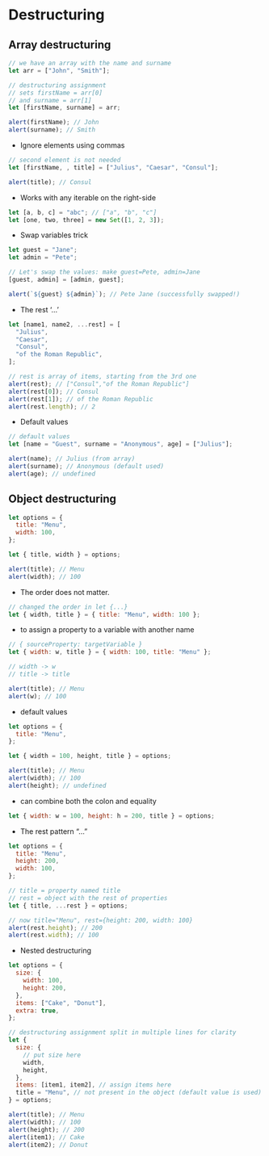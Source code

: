 # Destructuring

## Array destructuring

```js
// we have an array with the name and surname
let arr = ["John", "Smith"];

// destructuring assignment
// sets firstName = arr[0]
// and surname = arr[1]
let [firstName, surname] = arr;

alert(firstName); // John
alert(surname); // Smith
```

- Ignore elements using commas

```js
// second element is not needed
let [firstName, , title] = ["Julius", "Caesar", "Consul"];

alert(title); // Consul
```

- Works with any iterable on the right-side

```js
let [a, b, c] = "abc"; // ["a", "b", "c"]
let [one, two, three] = new Set([1, 2, 3]);
```

- Swap variables trick

```js
let guest = "Jane";
let admin = "Pete";

// Let's swap the values: make guest=Pete, admin=Jane
[guest, admin] = [admin, guest];

alert(`${guest} ${admin}`); // Pete Jane (successfully swapped!)
```

- The rest ‘…’

```js
let [name1, name2, ...rest] = [
  "Julius",
  "Caesar",
  "Consul",
  "of the Roman Republic",
];

// rest is array of items, starting from the 3rd one
alert(rest); // ["Consul","of the Roman Republic"]
alert(rest[0]); // Consul
alert(rest[1]); // of the Roman Republic
alert(rest.length); // 2
```

- Default values

```js
// default values
let [name = "Guest", surname = "Anonymous", age] = ["Julius"];

alert(name); // Julius (from array)
alert(surname); // Anonymous (default used)
alert(age); // undefined
```

## Object destructuring

```js
let options = {
  title: "Menu",
  width: 100,
};

let { title, width } = options;

alert(title); // Menu
alert(width); // 100
```

- The order does not matter.

```js
// changed the order in let {...}
let { width, title } = { title: "Menu", width: 100 };
```

- to assign a property to a variable with another name

```js
// { sourceProperty: targetVariable }
let { width: w, title } = { width: 100, title: "Menu" };

// width -> w
// title -> title

alert(title); // Menu
alert(w); // 100
```

- default values

```js
let options = {
  title: "Menu",
};

let { width = 100, height, title } = options;

alert(title); // Menu
alert(width); // 100
alert(height); // undefined
```

- can combine both the colon and equality

```js
let { width: w = 100, height: h = 200, title } = options;
```

- The rest pattern “…”

```js
let options = {
  title: "Menu",
  height: 200,
  width: 100,
};

// title = property named title
// rest = object with the rest of properties
let { title, ...rest } = options;

// now title="Menu", rest={height: 200, width: 100}
alert(rest.height); // 200
alert(rest.width); // 100
```

- Nested destructuring

```js
let options = {
  size: {
    width: 100,
    height: 200,
  },
  items: ["Cake", "Donut"],
  extra: true,
};

// destructuring assignment split in multiple lines for clarity
let {
  size: {
    // put size here
    width,
    height,
  },
  items: [item1, item2], // assign items here
  title = "Menu", // not present in the object (default value is used)
} = options;

alert(title); // Menu
alert(width); // 100
alert(height); // 200
alert(item1); // Cake
alert(item2); // Donut
```
